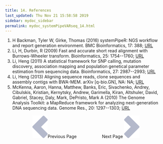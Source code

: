 ```yaml
---
title: 14. References
last_updated: Thu Nov 21 15:58:58 2019
sidebar: mydoc_sidebar
permalink: mydoc_systemPipeVARseq_14.html
---
```

 
1. H Backman, Tyler W, Girke, Thomas (2016) systemPipeR: NGS workflow and report generation environment. BMC Bioinformatics, 17: 388; [URL](http://dx.doi.org/10.1186/s12859-016-1241-0)
2. Li, H, Durbin, R (2009) Fast and accurate short read alignment with Burrows-Wheeler transform. Bioinformatics, 25: 1754--1760; [URL](http://dx.doi.org/10.1093/bioinformatics/btp324)
3. Li, Heng (2011) A statistical framework for SNP calling, mutation discovery, association mapping and population genetical parameter estimation from sequencing data. Bioinformatics, 27: 2987--2993; [URL](http://bioinformatics.oxfordjournals.org/content/27/21/2987.abstract)
4. Li, Heng (2013) Aligning sequence reads, clone sequences and assembly contigs with BWA-MEM. arXiv [q-bio.GN], NA: NA; [URL](http://arxiv.org/abs/1303.3997)
5. McKenna, Aaron, Hanna, Matthew, Banks, Eric, Sivachenko, Andrey, Cibulskis, Kristian, Kernytsky, Andrew, Garimella, Kiran, Altshuler, David, Gabriel, Stacey, Daly, Mark, DePristo, Mark A (2010) The Genome Analysis Toolkit: a MapReduce framework for analyzing next-generation DNA sequencing data. Genome Res., 20: 1297--1303; [URL](http://dx.doi.org/10.1101/gr.107524.110)
<br><br><center><a href="mydoc_systemPipeVARseq_13.html"><img src="images/left_arrow.png" alt="Previous page."></a>Previous Page &nbsp; &nbsp; &nbsp; &nbsp; &nbsp; &nbsp; &nbsp; &nbsp; &nbsp; &nbsp; Next Page
<a href="mydoc_systemPipeVARseq_01.html"><img src="images/right_arrow.png" alt="Next page."></a></center>
